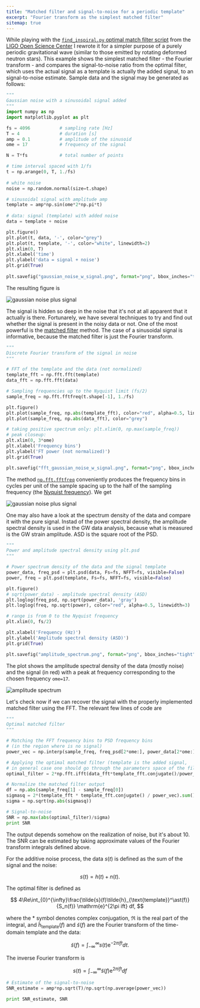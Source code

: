 ```yaml
---
title: "Matched filter and signal-to-noise for a periodic template"
excerpt: "Fourier transform as the simplest matched filter"
sitemap: true
---
```


While playing with the [`find_inspiral.py` optimal match filter 
script](https://losc.ligo.org/tutorial_optimal) from the 
[LIGO Open Science Center](https://losc.ligo.org/about) I rewrote 
it for a simpler purpose of a purely periodic gravitational wave 
(similar to those emitted by rotating deformed neutron stars). 
This example shows the simplest matched filter - the Fourier transform - 
and compares the signal-to-noise ratio from the optimal filter, which uses 
the actual signal as a template is actually the added signal, 
to an signal-to-noise estimate. 
Sample data and the signal may be generated as follows:    

```python
"""
Gaussian noise with a sinusoidal signal added 
"""
import numpy as np
import matplotlib.pyplot as plt

fs = 4096           # sampling rate [Hz]  
T = 4               # duration [s]
amp = 0.1           # amplitude of the sinusoid 
ome = 17            # frequency of the signal 

N = T*fs            # total number of points 

# time interval spaced with 1/fs 
t = np.arange(0, T, 1./fs)
 
# white noise 
noise = np.random.normal(size=t.shape)

# sinusoidal signal with amplitude amp
template = amp*np.sin(ome*2*np.pi*t)
 
# data: signal (template) with added noise 
data = template + noise

plt.figure()
plt.plot(t, data, '-', color="grey")
plt.plot(t, template, '-', color="white", linewidth=2)
plt.xlim(0, T)
plt.xlabel('time')
plt.ylabel('data = signal + noise')
plt.grid(True)
 
plt.savefig("gaussian_noise_w_signal.png", format="png", bbox_inches="tight")
```

The resulting figure is   

![gaussian noise plus signal](../images/gaussian_noise_w_signal.png)

The signal is hidden so deep in the noise that it's not at all apparent 
that it actually is there. Fortunarely, we have several techniques 
to try and find out whether the signal is present in the noisy data 
or not. One of the most powerful is the 
[matched filter](https://en.wikipedia.org/wiki/Matched_filter) method. 
The case of a sinusoidal signal is informative, because the matched filter 
is just the Fourier transform. 

```python
"""
Discrete Fourier transform of the signal in noise 
"""

# FFT of the template and the data (not normalized)  
template_fft = np.fft.fft(template)
data_fft = np.fft.fft(data)

# Sampling frequencies up to the Nyquist limit (fs/2)  
sample_freq = np.fft.fftfreq(t.shape[-1], 1./fs)

plt.figure()
plt.plot(sample_freq, np.abs(template_fft), color="red", alpha=0.5, linewidth=4)
plt.plot(sample_freq, np.abs(data_fft), color="grey")

# taking positive spectrum only: plt.xlim(0, np.max(sample_freq)) 
# peak closeup:   
plt.xlim(0, 3*ome)
plt.xlabel('Frequency bins')
plt.ylabel('FT power (not normalized)')
plt.grid(True)

plt.savefig("fft_gaussian_noise_w_signal.png", format="png", bbox_inches="tight")

```
 
The method [`np.fft.fftfreq`](http://docs.scipy.org/doc/numpy/reference/generated/numpy.fft.fftfreq.html) conveniently produces the frequency bins in cycles per unit of the sample spacing up to the half of the sampling frequency (the [Nyquist frequency](https://en.wikipedia.org/wiki/Nyquist_frequency)). We get             

![gaussian noise plus signal](../images/fft_gaussian_noise_w_signal.png)

One may also have a look at the spectrum density of the data and compare 
it with the pure signal. Instad of the power spectral density, the amplitude 
spectral density is used in the GW data analysis, because what is measured is 
the GW strain amplitude. ASD is the square root of the PSD. 

```python 
"""
Power and amplitude spectral density using plt.psd
"""

# Power spectrum density of the data and the signal template  
power_data, freq_psd = plt.psd(data, Fs=fs, NFFT=fs, visible=False)
power, freq = plt.psd(template, Fs=fs, NFFT=fs, visible=False)

plt.figure()
# sqrt(power_data) - amplitude spectral density (ASD)
plt.loglog(freq_psd, np.sqrt(power_data), 'gray')
plt.loglog(freq, np.sqrt(power), color="red", alpha=0.5, linewidth=3)

# range is from 0 to the Nyquist frequency
plt.xlim(0, fs/2)

plt.xlabel('Frequency (Hz)')
plt.ylabel('Amplitude spectral density (ASD)')
plt.grid(True)

plt.savefig("amplitude_spectrum.png", format="png", bbox_inches="tight")

``` 
The plot shows the amplitude spectral density of the data (mostly noise) 
and the signal (in red) with a peak at frequency corresponding to the 
chosen frequency `ome=17`. 

![amplitude spectrum](../images/amplitude_spectrum.png)

Let's check now if we can recover the signal with the properly implemented 
matched filter using the FFT. The relevant few lines of code are  

```python
"""
Optimal matched filter 
"""

# Matching the FFT frequency bins to PSD frequency bins
# (in the region where is no signal)
power_vec = np.interp(sample_freq, freq_psd[2*ome:], power_data[2*ome:])

# Applying the optimal matched filter (template is the added signal, 
# in general case one should go through the parameters space of the filter bank)
optimal_filter = 2*np.fft.ifft(data_fft*template_fft.conjugate()/power_vec) 

# Normalize the matched filter output
df = np.abs(sample_freq[1] - sample_freq[0])
sigmasq = 2*(template_fft * template_fft.conjugate() / power_vec).sum() * df
sigma = np.sqrt(np.abs(sigmasq))

# Signal-to-noise 
SNR = np.max(abs(optimal_filter)/sigma)
print SNR 
```
The output depends somehow on the realization of noise, but it's about 10. 
The SNR can be estimated by taking approximate values of the Fourier transform 
integrals defined above. 

For the additive noise process, the data $s(t)$ is defined as the sum of 
the signal and the noise: 

$$
s(t) = h(t) + n(t). 
$$ 

The optimal filter is defined as 

$$
4\Re\int_{0}^{\infty}\frac{\tilde{s}(f)\tilde{h}_{\text{template}}^\ast(f)}{S_n(f)} \mathrm{e}^{2\pi ift} df, 
$$ 

where the $*$ symbol denotes complex conjugation, $\Re$ is the real part of the integral, and 
$\tilde{h}_{\text{template}}(f)$ and $\tilde{s}(f)$ are the Fourier transform of the 
time-domain template and the data:  

$$
  \tilde{s}(f) = \int_{-\infty}^\infty s(t) \mathrm{e}^{-2\pi ift} dt.
$$

The inverse Fourier transform is

$$
  s(t) = \int_{-\infty}^\infty \tilde{s}(f) \mathrm{e}^{2\pi ift} df
$$
 

```python 
# Estimate of the signal-to-noise 
SNR_estimate = amp*np.sqrt(T)/np.sqrt(np.average(power_vec))

print SNR_estimate, SNR

```



